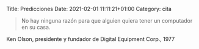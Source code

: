 Title: Predicciones
Date: 2021-02-01 11:11:21+01:00
Category: cita

> No hay ninguna razón para que alguien quiera tener un computador en su casa.

Ken Olson, presidente y fundador de Digital Equipment Corp., 1977

